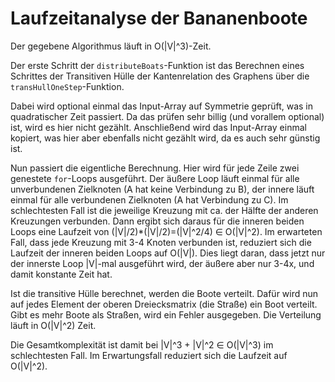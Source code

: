 # Laufzeitanalyse der Bananenboote

Der gegebene Algorithmus läuft in O(|V|^3)-Zeit.

Der erste Schritt der `distributeBoats`-Funktion ist das Berechnen eines Schrittes der Transitiven Hülle der Kantenrelation des Graphens über die `transHullOneStep`-Funktion.

Dabei wird optional einmal das Input-Array auf Symmetrie geprüft, was in quadratischer Zeit passiert. Da das prüfen sehr billig (und vorallem optional) ist, wird es hier nicht gezählt. Anschließend wird das Input-Array einmal kopiert, was hier aber ebenfalls nicht gezählt wird, da es auch sehr günstig ist.

Nun passiert die eigentliche Berechnung. Hier wird für jede Zeile zwei genestete `for`-Loops ausgeführt. Der äußere Loop läuft einmal für alle unverbundenen Zielknoten (A hat keine Verbindung zu B), der innere läuft einmal für alle verbundenen Zielknoten (A hat Verbindung zu C). Im schlechtesten Fall ist die jeweilige Kreuzung mit ca. der Hälfte der anderen Kreuzungen verbunden. Dann ergibt sich daraus für die inneren beiden Loops eine Laufzeit von (|V|/2)*(|V|/2)=(|V|^2/4) ∈ O(|V|^2).
Im erwarteten Fall, dass jede Kreuzung mit 3-4 Knoten verbunden ist, reduziert sich die Laufzeit der inneren beiden Loops auf O(|V|). Dies liegt daran, dass jetzt nur der innerste Loop |V|-mal ausgeführt wird, der äußere aber nur 3-4x, und damit konstante Zeit hat.

Ist die transitive Hülle berechnet, werden die Boote verteilt. Dafür wird nun auf jedes Element der oberen Dreiecksmatrix (die Straße) ein Boot verteilt. Gibt es mehr Boote als Straßen, wird ein Fehler ausgegeben. Die Verteilung läuft in O(|V|^2) Zeit.

Die Gesamtkomplexität ist damit bei |V|^3 + |V|^2 ∈ O(|V|^3) im schlechtesten Fall. Im Erwartungsfall reduziert sich die Laufzeit auf O(|V|^2).